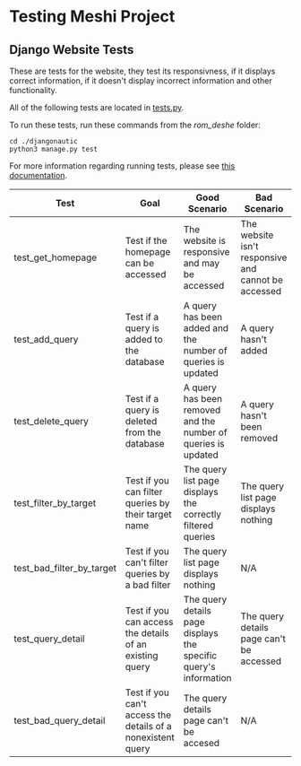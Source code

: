 # Testing Meshi Project
## Django Website Tests
These are tests for the website, they test its responsivness, if it displays correct information, if it doesn't display incorrect information and other functionality.

All of the following tests are located in [tests.py](djangonautic/queries/tests.py).

To run these tests, run these commands from the *rom_deshe* folder:
```
cd ./djangonautic
python3 manage.py test
```
For more information regarding running tests, please see [this documentation](https://docs.djangoproject.com/en/4.0/topics/testsing/overview).

|Test |Goal  |Good Scenario |Bad Scenario |
|-----|------|--------------|-------------|
|test_get_homepage|Test if the homepage can be accessed|The website is responsive and may be accessed|The website isn't responsive and cannot be accessed|
|test_add_query|Test if a query is added to the database|A query has been added and the number of queries is updated|A query hasn't added|
|test_delete_query|Test if a query is deleted from the database|A query has been removed and the number of queries is updated|A query hasn't been removed|
|test_filter_by_target|Test if you can filter queries by their target name|The query list page displays the correctly filtered queries|The query list page displays nothing|
|test_bad_filter_by_target|Test if you can't filter queries by a bad filter|The query list page displays nothing|N/A|
|test_query_detail|Test if you can access the details of an existing query|The query details page displays the specific query's information|The query details page can't be accessed|
|test_bad_query_detail|Test if you can't access the details of a nonexistent query|The query details page can't be accesed|N/A|

